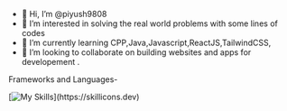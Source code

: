 - 👋 Hi, I’m @piyush9808
- 👀 I’m interested in solving the real world problems with some lines of codes
- 🌱 I’m currently learning CPP,Java,Javascript,ReactJS,TailwindCSS,
- 💞️ I’m looking to collaborate on building websites and apps for developement .

Frameworks and Languages-

[![My Skills](https://skillicons.dev/icons?i=js,html,css,bootstrap,cpp,css,figma,git,js,materialui,mongodb,nextjs,react,tailwind,threejs,ts,vite,)](https://skillicons.dev)

